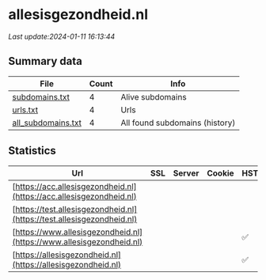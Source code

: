 # allesisgezondheid.nl
*Last update:2024-01-11 16:13:44*
## Summary data
| File       | Count | Info |
|------------|-------|------|
|[subdomains.txt](/data/allesisgezondheid/subdomains.txt)|4|Alive subdomains|
|[urls.txt](/data/allesisgezondheid/urls.txt)|4|Urls|
|[all_subdomains.txt](/data/allesisgezondheid/all_subdomains.txt)|4|All found subdomains (history)|
## Statistics
| Url | SSL | Server | Cookie | HSTS | CSP | XFO | XXP | RP | Tech |
|------------|-------|------|------|------|------|------|------|------|------|
|[https://acc.allesisgezondheid.nl](https://acc.allesisgezondheid.nl)| | | | | | | |:white_check_mark: | |HSTS Varnish:6.2| |
|[https://test.allesisgezondheid.nl](https://test.allesisgezondheid.nl)| | | | | | | |:white_check_mark: | |HSTS Varnish:6.2| |
|[https://www.allesisgezondheid.nl](https://www.allesisgezondheid.nl)| | | |:white_check_mark: | | |:white_check_mark: | |:white_check_mark: | |:white_check_mark: | |HSTS MySQL PHP Varni...| |
|[https://allesisgezondheid.nl](https://allesisgezondheid.nl)| | | |:white_check_mark: | | |:white_check_mark: | |:white_check_mark: | |:white_check_mark: | |HSTS Varnish:6.2| |
